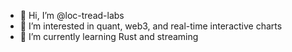 - 👋 Hi, I’m @loc-tread-labs
- 👀 I’m interested in quant, web3, and real-time interactive charts
- 🌱 I’m currently learning Rust and streaming

<!---
loc-tread-labs/loc-tread-labs is a ✨ special ✨ repository because its `README.md` (this file) appears on your GitHub profile.
You can click the Preview link to take a look at your changes.
--->
